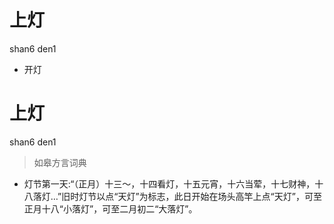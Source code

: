 # 上灯
shan6 den1
- 开灯

# 上灯
shan6 den1
> 如皋方言词典
- 灯节第一天:“（正月）十三～，十四看灯，十五元宵，十六当荤，十七财神，十八落灯…”旧时灯节以点“天灯”为标志，此日开始在场头高竿上点“天灯”，可至正月十八“小落灯”，可至二月初二“大落灯”。
